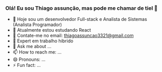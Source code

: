 ### Olá! Eu sou Thiago assunção, mas pode me chamar de tiel 👋

- 🔭 Hoje sou um desenvolvedor Full-stack  e Analista de Sistemas (Analista Programador)
- 🌱 Atualmente estou estudando React
- 👯 Contate-me no email: thiagoassuncao3321@gmail.com
- 🤔 Expert em trabalho hibrido
- 💬 Ask me about ...
- 📫 How to reach me: ...
- 😄 Pronouns: ...
- ⚡ Fun fact: ...
